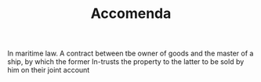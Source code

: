 ---
title: Accomenda
letter: A
permalink: "/definitions/accomenda.html"
body: In maritime law. A contract between tbe owner of goods and the master of a ship,
  by which the former In-trusts the property to the latter to be sold by him on their
  joint account
published_at: '2018-07-07'
layout: post
---